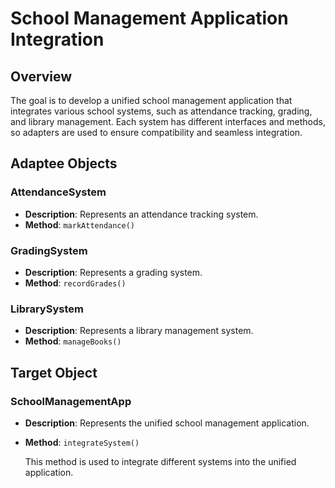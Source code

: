 # School Management Application Integration

## Overview

The goal is to develop a unified school management application that integrates various school systems, such as attendance tracking, grading, and library management. Each system has different interfaces and methods, so adapters are used to ensure compatibility and seamless integration.

## Adaptee Objects

### AttendanceSystem

- **Description**: Represents an attendance tracking system.
- **Method**: `markAttendance()`
  
### GradingSystem

- **Description**: Represents a grading system.
- **Method**: `recordGrades()`

### LibrarySystem

- **Description**: Represents a library management system.
- **Method**: `manageBooks()`

## Target Object

### SchoolManagementApp

- **Description**: Represents the unified school management application.
- **Method**: `integrateSystem()`
  
  This method is used to integrate different systems into the unified application.



